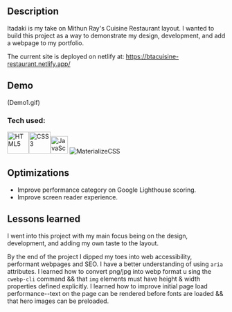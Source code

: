 ## Description
Itadaki is my take on Mithun Ray's Cuisine Restaurant layout. 
I wanted to build this project as a way to demonstrate my design, development, and add a webpage to my portfolio.

The current site is deployed on netlify at: https://btacuisine-restaurant.netlify.app/

## Demo
(Demo1.gif)

### Tech used:
<img src="https://profilinator.rishav.dev/skills-assets/html5-original-wordmark.svg" alt="HTML5" height="50" /><img src="https://profilinator.rishav.dev/skills-assets/css3-original-wordmark.svg" alt="CSS3" height="50" /><img src="https://profilinator.rishav.dev/skills-assets/javascript-original.svg" alt="JavaScript" height="40" />
<img src="https://img.shields.io/badge/Materialize--CSS-ee6e73?style=for-the-badge&logoColor=white" alt="MaterializeCSS"/>

## Optimizations 
* Improve performance category on Google Lighthouse scoring.
* Improve screen reader experience.

## Lessons learned
I went into this project with my main focus being on the design, development, and adding my own taste to the layout. 

By the end of the project I dipped my toes into web accessibility, performant webpages and SEO. 
I have a better understanding of using `aria` attributes. 
I learned how to convert png/jpg into webp format u sing the `cwebp-cli` command && that `img` elements must have height & width properties defined explicitly.
I learned how to improve initial page load performance--text on the page can be rendered before fonts are loaded && that hero images can be preloaded.